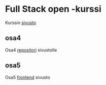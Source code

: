 # Full Stack open -kurssi
Kurssin [sivusto](https://fullstackopen.com/)

## osa4
Osa4 [repositori](https://github.com/jmkahko/fullstack/tree/osa4) sivustolle

## osa5
Osa5 [frontend](https://github.com/jmkahko/fullstack/tree/osa5/osa5/bloglist-frontend) sivusto